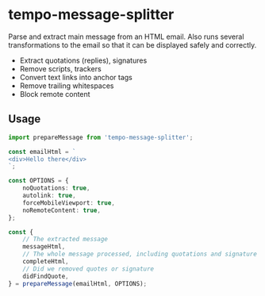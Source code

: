 # tempo-message-splitter

Parse and extract main message from an HTML email.
Also runs several transformations to the email so that it can be displayed safely and correctly.

-   Extract quotations (replies), signatures
-   Remove scripts, trackers
-   Convert text links into anchor tags
-   Remove trailing whitespaces
-   Block remote content

## Usage

```ts
import prepareMessage from 'tempo-message-splitter';

const emailHtml = `
<div>Hello there</div>
`;

const OPTIONS = {
	noQuotations: true,
	autolink: true,
	forceMobileViewport: true,
	noRemoteContent: true,
};

const {
	// The extracted message
	messageHtml,
	// The whole message processed, including quotations and signature
	completeHtml,
	// Did we removed quotes or signature
	didFindQuote,
} = prepareMessage(emailHtml, OPTIONS);
```
